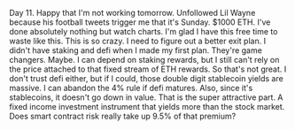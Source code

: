 Day 11. Happy that I'm not working tomorrow. Unfollowed Lil Wayne because his football tweets trigger me that it's Sunday. $1000 ETH. I've done absolutely nothing but watch charts. I'm glad I have this free time to waste like this. This is so crazy. I need to figure out a better exit plan. I didn't have staking and defi when I made my first plan. They're game changers. Maybe. I can depend on staking rewards, but I still can't rely on the price attached to that fixed stream of ETH rewards. So that's not great. I don't trust defi either, but if I could, those double digit stablecoin yields are massive. I can abandon the 4% rule if defi matures. Also, since it's stablecoins, it doesn't go down in value. That is the super attractive part. A fixed income investment instrument that yields more than the stock market. Does smart contract risk really take up 9.5% of that premium?
